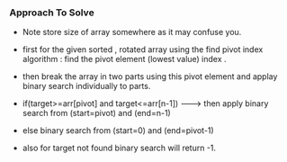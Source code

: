 ### Approach To Solve

- Note store size of array somewhere as it may confuse you.

- first for the given sorted , rotated array using the find pivot index algorithm : find the pivot element (lowest value) index .
- then break the array in two parts using this pivot element and applay binary search individually to parts.

- if(target>=arr[pivot] and target<=arr[n-1]) ---> then apply binary search from (start=pivot) and (end=n-1)  
- else binary search from (start=0) and (end=pivot-1)

- also for target not found binary search will return -1.
